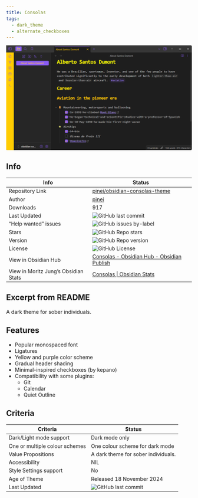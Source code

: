 ```yaml
---
title: Consolas
tags:
  - dark_theme
  - alternate_checkboxes
---
```


![Consolas Theme Screenshot](https://raw.githubusercontent.com/pinei/obsidian-consolas-theme/refs/heads/master/screenshot-original.png)

## Info

|Info|Status|
|---|---|
|Repository Link|[pinei/obsidian-consolas-theme](https://github.com/pinei/obsidian-consolas-theme)|
|Author|[pinei](https://github.com/pinei)|
|Downloads|917|
|Last Updated|![GitHub last commit](https://img.shields.io/github/last-commit/pinei/obsidian-consolas-theme?color=573E7A&amp;label=last%20update&amp;logo=github&amp;style=for-the-badge)|
|“Help wanted” issues|![GitHub issues by-label](https://img.shields.io/github/issues/pinei/obsidian-consolas-theme/help%20wanted?color=573E7A&amp;logo=github&amp;style=for-the-badge)|
|Stars|![GitHub Repo stars](https://img.shields.io/github/stars/pinei/obsidian-consolas-theme?color=573E7A&amp;logo=github&amp;style=for-the-badge)|
|Version|![GitHub Repo version](https://img.shields.io/github/v/release/pinei/obsidian-consolas-theme?color=573E7A&amp;logo=github&amp;style=for-the-badge&sort=semver)|
|License|![GitHub License](https://img.shields.io/github/license/pinei/obsidian-consolas-theme?style=for-the-badge)|
|View in Obsidian Hub|[Consolas \- Obsidian Hub \- Obsidian Publish](https://publish.obsidian.md/hub/02+-+Community+Expansions/02.05+All+Community+Expansions/Themes/Consolas)|
|View in Moritz Jung’s Obsidian Stats|[Consolas \| Obsidian Stats](https://www.moritzjung.dev/obsidian-stats/themes/consolas/)|

## Excerpt from README

A dark theme for sober individuals.

## Features

- Popular monospaced font
- Ligatures
- Yellow and purple color scheme
- Gradual header shading
- Minimal-inspired checkboxes (by kepano)
- Compatibility with some plugins:
  - Git
  - Calendar
  - Quiet Outline

## Criteria

|Criteria|Status|
|---|---|
|Dark/Light mode support|Dark mode only|
|One or multiple colour schemes|One colour scheme for dark mode|
|Value Propositions|A dark theme for sober individuals.|
|Accessibility|NIL|
|Style Settings support|No|
|Age of Theme|Released 18 November 2024|
|Last Updated|![GitHub last commit](https://img.shields.io/github/last-commit/pinei/obsidian-consolas-theme?color=573E7A&amp;label=last%20update&amp;logo=github&amp;style=for-the-badge)|
